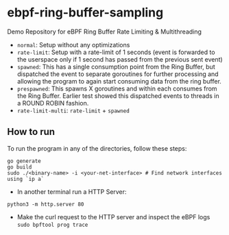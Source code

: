 # ebpf-ring-buffer-sampling

Demo Repository for eBPF Ring Buffer Rate Limiting &amp; Multithreading

- `normal`: Setup without any optimizations
- `rate-limit`: Setup with a rate-limit of 1 seconds (event is forwarded to the userspace only if 1 second has passed from the previous sent event)
- `spawned`: This has a single consumption point from the Ring Buffer, but dispatched the event to separate goroutines for further processing and allowing the program to again start consuming data from the ring buffer.
- `prespawned`: This spawns X goroutines and within each consumes from the Ring Buffer. Earlier test showed this dispatched events to threads in a ROUND ROBIN fashion.
- `rate-limit-multi`: `rate-limit` + `spawned`

## How to run

To run the program in any of the directories, follow these steps:

```
go generate
go build
sudo ./<binary-name> -i <your-net-interface> # Find network interfaces using `ip a`
```
- In another terminal run a HTTP Server:
```
python3 -m http.server 80 
```
- Make the curl request to the HTTP server and inspect the eBPF logs `sudo bpftool prog trace`
